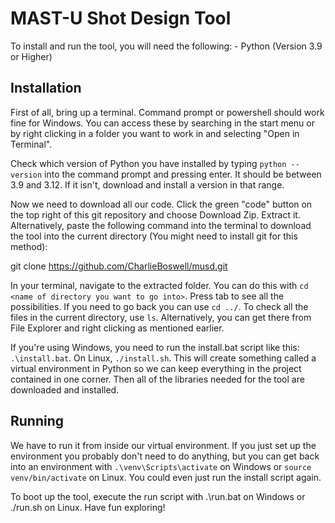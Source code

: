 MAST-U Shot Design Tool
=======================

To install and run the tool, you will need the following:
    - Python (Version 3.9 or Higher)

Installation
------------

First of all, bring up a terminal. Command prompt or powershell should work fine for Windows. You can access these by searching in the start menu or by right clicking in a folder you want to work in and selecting "Open in Terminal".

Check which version of Python you have installed by typing `python --version` into the command prompt and pressing enter. It should be between 3.9 and 3.12. If it isn't, download and install a version in that range.

Now we need to download all our code. Click the green "code" button on the top right of this git repository and choose Download Zip. Extract it. Alternatively, paste the following command into the terminal to download the tool into the current directory (You might need to install git for this method):

git clone https://github.com/CharlieBoswell/musd.git

In your terminal, navigate to the extracted folder. You can do this with `cd <name of directory you want to go into>`. Press tab to see all the possibilities. If you need to go back you can use `cd ../`. To check all the files in the current directory, use `ls`. Alternatively, you can get there from File Explorer and right clicking as mentioned earlier.

If you're using Windows, you need to run the install.bat script like this: `.\install.bat`. On Linux, `./install.sh`. This will create something called a virtual environment in Python so we can keep everything in the project contained in one corner. Then all of the libraries needed for the tool are downloaded and installed.

Running
-------

We have to run it from inside our virtual environment. If you just set up the environment you probably don't need to do anything, but you can get back into an environment with `.\venv\Scripts\activate` on Windows or `source venv/bin/activate` on Linux. You could even just run the install script again.

To boot up the tool, execute the run script with .\run.bat on Windows or ./run.sh on Linux. Have fun exploring!
